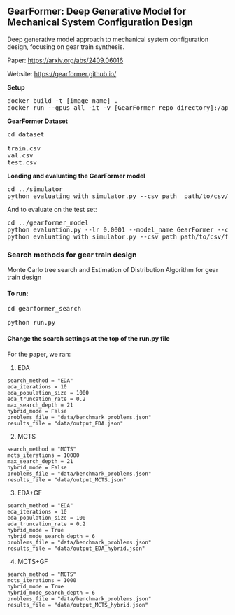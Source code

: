## GearFormer: Deep Generative Model for Mechanical System Configuration Design

Deep generative model approach to mechanical system configuration design, focusing on gear train synthesis.

Paper: https://arxiv.org/abs/2409.06016

Website: https://gearformer.github.io/

**Setup**
<pre>
docker build -t [image name] .
docker run --gpus all -it -v [GearFormer repo directory]:/app gearformer
</pre>

**GearFormer Dataset**
<pre>
cd dataset

train.csv
val.csv
test.csv
</pre>

**Loading and evaluating the GearFormer model**

<pre>
cd ../simulator
python evaluating_with_simulator.py --csv_path  path/to/csv/file/for/desired/epoch/available/in/checkpoint/folder
</pre>


And to evaluate on the test set:
<pre>
cd ../gearformer_model
python evaluation.py --lr 0.0001 --model_name GearFormer --checkpoint_path path/to/checkpoint/folder --encoder_chackpoint_name name/of/the/encoder/checkpoint/you/want --decoder_chackpoint_name name/of/the/decoder/checkpoint/you/want --val_data_path path/to/test.csv/you generated --WWL 1 --BS 1024
python evaluating_with_simulator.py --csv_path path/to/csv/file/generated/in/previous/step
</pre>


### Search methods for gear train design

Monte Carlo tree search and Estimation of Distribution Algorithm for gear train design

<h4>To run:</h4>

<pre>
cd gearformer_search

python run.py
</pre>

<h4>Change the search settings at the top of the run.py file</h4>

For the paper, we ran:
1. EDA
```
search_method = "EDA"
eda_iterations = 10
eda_population_size = 1000
eda_truncation_rate = 0.2
max_search_depth = 21
hybrid_mode = False
problems_file = "data/benchmark_problems.json"
results_file = "data/output_EDA.json"
```
2. MCTS
```
search_method = "MCTS"
mcts_iterations = 10000
max_search_depth = 21
hybrid_mode = False
problems_file = "data/benchmark_problems.json"
results_file = "data/output_MCTS.json"
```
3. EDA+GF
```
search_method = "EDA"
eda_iterations = 10
eda_population_size = 100
eda_truncation_rate = 0.2
hybrid_mode = True
hybrid_mode_search_depth = 6
problems_file = "data/benchmark_problems.json"
results_file = "data/output_EDA_hybrid.json"
```
4. MCTS+GF
```
search_method = "MCTS"
mcts_iterations = 1000
hybrid_mode = True
hybrid_mode_search_depth = 6
problems_file = "data/benchmark_problems.json"
results_file = "data/output_MCTS_hybrid.json"
```

